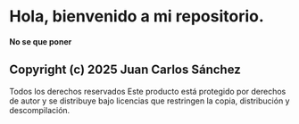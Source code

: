 # Hola, bienvenido a mi repositorio.
#### No se que poner
## Copyright (c) 2025 Juan Carlos Sánchez
Todos los derechos reservados
Este producto está protegido por derechos de autor y se distribuye bajo licencias que restringen la copia, distribución y descompilación.
